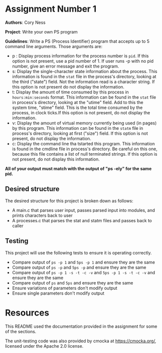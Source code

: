 # Assignment Number 1

**Authors**: Cory Ness

**Project**: Write your own PS program

**Guidelines**: Write a PS (Process Identifier) program that accepts up to 5 command line arguments. Those arguments are:
 - p <pid>: Display process information for the process number is `pid`. If this option is not present, use a pid number of 1. If user runs -p with no pid number, give an error message and exit the program.
 - s: Display the single-character state information about the process. This information is found in the `stat` file in the process's directory, looking at the third ("state") field. Not the information read is a character string. If this option is not present do not display the information.
 - t: Display the amount of time consumed by this process in `hours:min:seconds` format. This information can be found in the `stat` file in process's directory, looking at the "utime" field. Add to this the system time, "stime" field. This is the total time consumed by the process, in clock ticks.If this option is not present, do not display the information.
 - v: Display the amount of virtual memory currently being used (in pages) by this program. This information can be found in the `statm` file in process's directory, looking at first ("size") field. If this option is not present, do not display the information.
 - c: Display the command line tha tstarted this program. This information is found in the cmdline file in process's directory. Be careful on this one, because this file contains a list of null terminated strings. If this option is not present, do not display this information.

**All of your output must match with the output of "ps -ely" for the same pid.**

## Desired structure
The desired structure for this project is broken down as follows:
 - A main.c that parses user input, passes parsed input into modules, and prints characters back to user
 - A processes.c that parses the stat and statm files and passes back to caller

## Testing
This project will use the following tests to ensure it is operating correctly.
 - Compare output of `ps -p 1` and `5ps -p 1` and ensure they are the same
 - Compare output of `ps -p` and `5ps -p` and ensure they are the same
 - Compare output of `ps -p 1 -s -t -c -v` and `5ps -p 1 -s -t -c -v` and ensure they are the same
 - Compare output of `ps` and `5ps` and ensure they are the same
 - Ensure variations of parameters don't modify output
 - Ensure single parameters don't modify output

# Resources
This README used the documentation provided in the assignment for some of the sections.

The unit-testing code was also provided by cmocka at https://cmocka.org/, licensed under the Apache 2.0 license. 

